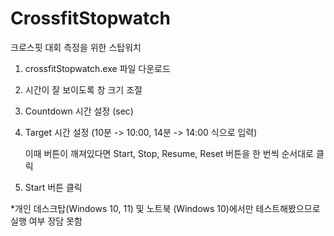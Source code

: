 # CrossfitStopwatch
크로스핏 대회 측정을 위한 스탑워치


1. crossfitStopwatch.exe 파일 다운로드
2. 시간이 잘 보이도록 창 크기 조절
3. Countdown 시간 설정 (sec)
4. Target 시간 설정 (10분 -> 10:00, 14분 -> 14:00 식으로 입력)
   
   이때 버튼이 깨져있다면 Start, Stop, Resume, Reset 버튼을 한 번씩 순서대로 클릭

5. Start 버튼 클릭


*개인 데스크탑(Windows 10, 11) 및 노트북 (Windows 10)에서만 테스트해봤으므로 실행 여부 장담 못함
